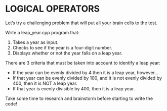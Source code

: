 # LOGICAL OPERATORS

Let’s try a challenging problem that will put all your brain cells to the test.

Write a leap_year.cpp program that:

1. Takes a year as input.
2. Checks to see if the year is a four-digit number.
3. Displays whether or not the year falls on a leap year.
   
There are 3 criteria that must be taken into account to identify a leap year:

   * If the year can be evenly divided by 4 then it is a leap year, however…
   * If that year can be evenly divided by 100, and it is not evenly divided by 400, then it is NOT a leap year.
   * If that year is evenly divisible by 400, then it is a leap year.

Take some time to research and brainstorm before starting to write the code!
